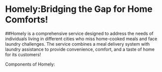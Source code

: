 # Homely:Bridging the Gap for Home Comforts!


##Homely is a comprehensive service designed to address the needs of individuals living in different cities who miss home-cooked meals and face laundry challenges. The service combines a meal delivery system with laundry assistance to provide convenience, comfort, and a taste of home for its customers!

Components of Homely:
